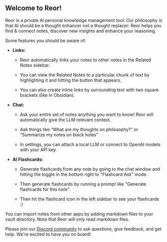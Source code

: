 ## Welcome to Reor!

Reor is a private AI personal knowledge management tool. Our philosophy is that AI should be a thought enhancer not a thought replacer: Reor helps you find & connect notes, discover new insights and enhance your reasoning.

Some features you should be aware of:

- **Links:**

  - Reor automatically links your notes to other notes in the Related Notes sidebar.

  - You can view the Related Notes to a particular chunk of text by highlighting it and hitting the button that appears.

  - You can also create inline links by surrounding text with two square brackets (like in Obsidian). 

- **Chat:**

  - Ask your entire set of notes anything you want to know! Reor will automatically give the LLM relevant context.

  - Ask things like “What are my thoughts on philosophy?” or “Summarize my notes on black holes"

  - In settings, you can attach a local LLM or connect to OpenAI models with your API key.

- **AI Flashcards:**

  - Generate flashcards from any note by going to the chat window and hitting the toggle in the bottom right to "Flashcard Ask" mode.

  - Then generate flashcards by running a prompt like "Generate flashcards for this note"

  - Then hit the flashcard icon in the left sidebar to see your flashcards :)

You can import notes from other apps by adding markdown files to your vault directory. Note that Reor will only read markdown files.

Please join our [Discord community](https://discord.gg/QBhGUFJYuH) to ask questions, give feedback, and get help. We're excited to have you on board!